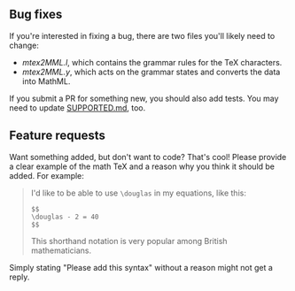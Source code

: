 ## Bug fixes

If you're interested in fixing a bug, there are two files you'll likely need to change:

* *mtex2MML.l*, which contains the grammar rules for the TeX characters.
* *mtex2MML.y*, which acts on the grammar states and converts the data into MathML.

If you submit a PR for something new, you should also add tests. You may need to update [SUPPORTED.md](SUPPORTED.md), too.

## Feature requests

Want something added, but don't want to code? That's cool! Please provide a clear example of the math TeX and a reason why you think it should be added. For example:

> I'd like to be able to use `\douglas` in my equations, like this:
>
>     $$
>     \douglas - 2 = 40
>     $$
>
> This shorthand notation is very popular among British mathematicians.

Simply stating "Please add this syntax" without a reason might not get a reply.
